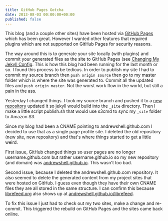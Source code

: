 ```yaml
---
title: GitHub Pages Gotcha
date: 2013-08-03 00:00:00+00:00
published: false
---
```


This blog (and a couple other sites) have been hosted via [GitHub Pages](http://pages.github.com/) which has been great.  However I wanted other features that required plugins which are not supported on GitHub Pages for security reasons.

The way around this is to generate your site locally (with plugins) and commit your generated files as the site to GitHub Pages (see [Changing My Jekyll Config](/changing-jekyll-config/).  This is how this blog had been running for the last month or so.  I found this process to be tedious.  In order to publish my site I had to commit my source branch then `push origin source` then go to my master folder which is where the site was generated to.  Commit all the updated files and `push origin master`.  Not the worst work flow in the world, but still a pain in the ass.

Yesterday I changed things.  I took my source branch and pushed it to a [new repository](https://github.com/andrewshell/blog.andrewshell.org) updated it so jekyll would build into the `_site` directory.  Then I make a little script publish.sh that would use s3cmd to sync my `_site` folder to Amazon S3.


Since my blog had been a CNAME pointing to andrewshell.github.com I decided to use that as a single page profile site.  I deleted the old repository (new site, new repository) and that's where things started to get a little weird.

First issue, GitHub changed things so user pages are no longer username.github.com but rather username.github.io so my new repository (and domain) was [andrewshell.github.io](http://andrewshell.github.io/).  This wasn't too bad.

Second issue, because I deleted the andrewshell.github.com repository.  It also seemed to delete the generated content from my project sites that were hosted on GitHub.  I guess even though they have their own CNAME files they are all stored in the same structure.  I can confirm this because [librefeed.org](http://www.librefeed.org) also shows up at [andrewshell.github.io/librefeed](http://andrewshell.github.io/librefeed/).

To fix this issue I just had to check out my two sites, make a change and re-commit.  This triggered the rebuild on GitHub Pages and the sites came back online.
